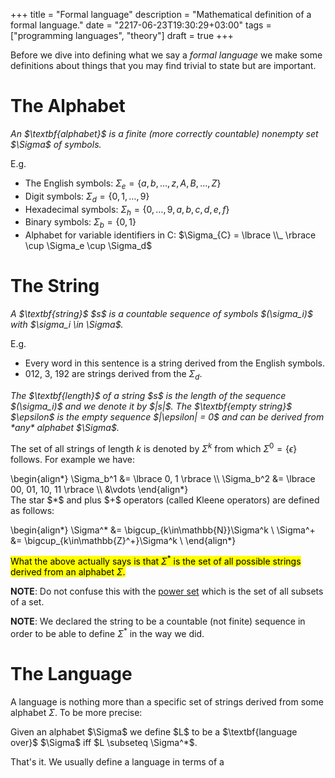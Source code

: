 +++
title = "Formal language"
description = "Mathematical definition of a formal language."
date = "2217-06-23T19:30:29+03:00"
tags = ["programming languages", "theory"]
draft = true
+++

Before we dive into defining what we say a *formal language* we make some
definitions about things that you may find trivial to state but are important.


# The Alphabet

<i class="definition">
An $\textbf{alphabet}$ is a finite (more correctly countable) nonempty set
$\Sigma$ of symbols.
</i>

E.g.

* The English symbols: $\Sigma_{e} = \lbrace a, b, \dots, z, A, B, \dots, Z \rbrace$
* Digit symbols: $\Sigma_{d} = \lbrace 0, 1, \dots, 9 \rbrace$
* Hexadecimal symbols: $\Sigma_{h} = \lbrace 0, \dots, 9, a, b, c, d, e, f \rbrace$
* Binary symbols: $\Sigma_{b} = \lbrace 0, 1 \rbrace$
* Alphabet for variable identifiers in C:
$\Sigma_{C} = \lbrace \\_ \rbrace \cup \Sigma_e \cup \Sigma_d$


# The String

<i class="definition">
A $\textbf{string}$ $s$ is a countable sequence of symbols $(\sigma_i)$ with
$\sigma_i \in \Sigma$.
</i>

E.g.

* Every word in this sentence is a string derived from the English symbols.
* $012$, $3$, $192$ are strings derived from the $\Sigma_{d}$.

<i class="definition">
The $\textbf{length}$ of a string $s$ is the length of the sequence $(\sigma_i)$
and we denote it by $|s|$.
</i>

<i class="definition">
The $\textbf{empty string}$ $\epsilon$ is the empty sequence $|\epsilon| = 0$
and can be derived from *any* alphabet $\Sigma$.
</i>

The set of all strings of length $k$ is denoted by $\Sigma^{k}$ from which
$\Sigma^{0} = \lbrace \epsilon \rbrace$ follows. For example we have:

<div>
\begin{align*}
\Sigma_b^1 &= \lbrace 0, 1 \rbrace           \\
\Sigma_b^2 &= \lbrace 00, 01, 10, 11 \rbrace \\
           &\vdots
\end{align*}
</div>

<div class="definition">
The star $*$ and plus $+$ operators (called Kleene operators) are defined as follows:

\begin{align*}
\Sigma^* &= \bigcup_{k\in\mathbb{N}}\Sigma^k     \\
\Sigma^+ &= \bigcup_{k\in\mathbb{Z}^+}\Sigma^k   \\
\end{align*}
</div>

<mark>What the above actually says is that $\Sigma^*$ is the set of all possible
strings derived from an alphabet $\Sigma$.</mark>

**NOTE**: Do not confuse this with the [power set](http://mathworld.wolfram.com/PowerSet.html)
which is the set of all subsets of a set.

**NOTE**: We declared the string to be a countable (not finite) sequence in
order to be able to define $\Sigma^*$ in the way we did.


# The Language

A language is nothing more than a specific set of strings derived from some
alphabet $\Sigma$. To be more precise:

<div class="definition">
Given an alphabet $\Sigma$ we define $L$ to be a $\textbf{language over}$
$\Sigma$ iff $L \subseteq \Sigma^*$.
</div>

That's it. We usually define a language in terms of a

